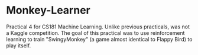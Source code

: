 # Monkey-Learner
Practical 4 for CS181 Machine Learning. Unlike previous practicals, was not a Kaggle competition. The goal of this practical was to use reinforcement learning to train "SwingyMonkey" (a game almost identical to Flappy Bird) to play itself.
